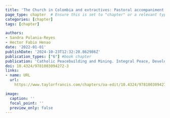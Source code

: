 ```yaml
---
title: 'The Church in Colombia and extractives: Pastoral accompaniment using an eco-theology of peace'
page_type: chapter  # Ensure this is set to "chapter" or a relevant type, not "publication"
categories: [chapter]
tags: [chapter]

authors:
- Sandra Polania-Reyes
- Hector Fabio Henao
date: '2022-01-01'
publishDate: '2024-10-23T12:32:28.862986Z'
publication_types: ["6"] #book chapter
publication: 'Catholic Peacebuilding and Mining. Integral Peace, Development and Ecology'
doi: 10.4324/9781003094272-3
links:
- name: URL
  url: 
    https://www.taylorfrancis.com/chapters/oa-edit/10.4324/9781003094272-3/church-colombia-extractives-pastoral-accompaniment-using-eco-theology-peace-1-sandra-polan%C3%ADa-reyes-h%C3%A9ctor-fabio-henao

image:
  caption: ''
  focal_point: ''
  preview_only: false
---
```


